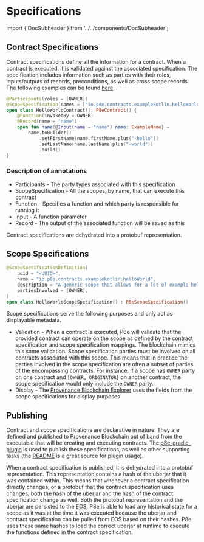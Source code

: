 # Specifications

import { DocSubheader } from '../../components/DocSubheader';

<DocSubheader text="Before you are able to execute P8e contracts, you must first publish specifications to Provenance Blockchain. These specifications define the ruleset that govern contracts." />

## Contract Specifications

Contract specifications define all the information for a contract. When a contract is executed, it is validated against the associated specification. The specification includes information such as parties with their roles, inputs/outputs of records, preconditions, as well as cross scope records. The following examples can be found [here](https://github.com/provenance-io/p8e-gradle-plugin/tree/main/example-kotlin).

```kotlin
@Participants(roles = [OWNER])
@ScopeSpecification(names = ["io.p8e.contracts.examplekotlin.helloWorld"])
open class HelloWorldContract(): P8eContract() {
    @Function(invokedBy = OWNER)
    @Record(name = "name")
    open fun name(@Input(name = "name") name: ExampleName) =
        name.toBuilder()
            .setFirstName(name.firstName.plus("-hello"))
            .setLastName(name.lastName.plus("-world"))
            .build()
}
```

### Description of annotations

- Participants - The party types associated with this specification
- ScopeSpecification - All the scopes, by name, that can execute this contract
- Function - Specifies a function and which party is responsible for running it
- Input - A function parameter
- Record - The output of the associated function will be saved as this

Contract specifications are dehydrated into a protobuf representation.

## Scope Specifications

```kotlin
@ScopeSpecificationDefinition(
    uuid = "<UUID>",
    name = "io.p8e.contracts.examplekotlin.helloWorld",
    description = "A generic scope that allows for a lot of example hello world contracts.",
    partiesInvolved = [OWNER],
)
open class HelloWorldScopeSpecification() : P8eScopeSpecification()

```

Scope specifications serve the following purposes and only act as displayable metadata.

- Validation - When a contract is executed, P8e will validate that the provided contract can operate on the scope as defined by the contract specification and scope specification mappings. The blockchain mimics this same validation. Scope specification parties must be involved on all contracts associated with this scope. This means that in practice the parties involved in the scope specification are often a subset of parties of the encompassing contracts. For instance, if a scope has `OWNER` party on one contract and `[OWNER, ORIGINATOR]` on another contract, the scope specification would only include the `OWNER` party.
- Display - The [Provenance Blockchain Explorer](https://explorer.provenance.io/dashboard) uses the fields from the scope specifications for display purposes.

## Publishing

Contract and scope specifications are declarative in nature. They are defined and published to Provenance Blockchain out of band from the executable that will be creating and executing contracts. The [p8e-gradle-plugin](https://github.com/provenance-io/p8e-gradle-plugin) is used to publish these specifications, as well as other supporting tasks \(the [README](https://github.com/provenance-io/p8e-gradle-plugin/blob/main/README.md) is a great source for plugin usage\).

When a contract specification is published, it is dehydrated into a protobuf representation. This representation contains a hash of the uberjar that it was contained within. This means that whenever a contract specification directly changes, or a protobuf that the contract specification uses changes, both the hash of the uberjar and the hash of the contract specification change as well. Both the protobuf representation and the uberjar are persisted to the [EOS](../overview/encrypted-object-store/). P8e is able to load any historical state for a scope as it was at the time it was executed because the uberjar and contract specification can be pulled from EOS based on their hashes. P8e uses these same hashes to load the correct uberjar at runtime to execute the functions defined in the contract specification.
